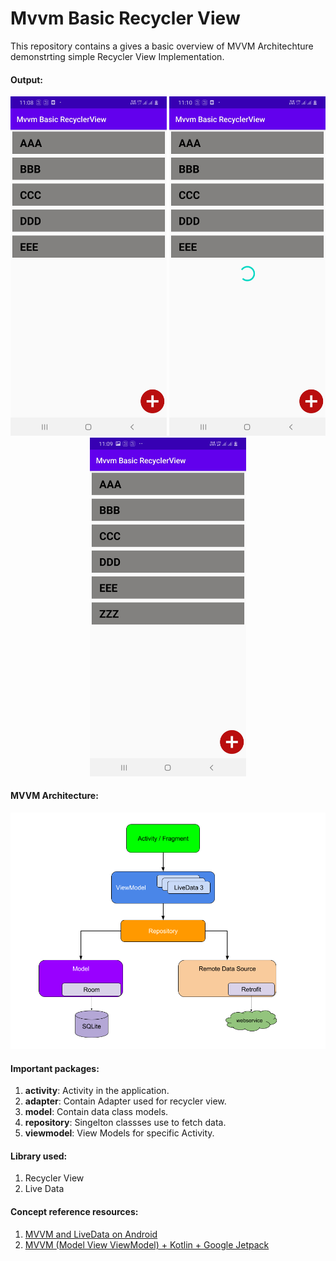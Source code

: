 # Mvvm Basic Recycler View

This repository contains a gives a basic overview of MVVM Architechture demonstrting simple Recycler View Implementation.

#### Output:
<p align="center">
  <img src="https://github.com/dev-nitinb/MvvmBasicRecyclerView/blob/master/images/ss1.jpg" width="250">
  <img src="https://github.com/dev-nitinb/MvvmBasicRecyclerView/blob/master/images/ss2.jpg" width="250">
  <img src="https://github.com/dev-nitinb/MvvmBasicRecyclerView/blob/master/images/ss3.jpg" width="250">
</p>

#### MVVM Architecture:
<p align="center">
  <img src="https://github.com/dev-nitinb/MvvmBasicRecyclerView/blob/master/images/mvvm_architecture.png">
</p>

#### Important packages:
1. **activity**: Activity in the application.
2. **adapter**: Contain Adapter used for recycler view.
3. **model**: Contain data class models.
4. **repository**: Singelton classses use to fetch data.
5. **viewmodel**: View Models for specific Activity.


#### Library used:
1. Recycler View
2. Live Data

#### Concept reference resources:
1. [MVVM and LiveData on Android](https://www.youtube.com/watch?v=lcAtXpyn6DY)
2. [MVVM (Model View ViewModel) + Kotlin + Google Jetpack](https://medium.com/@er.ankitbisht/mvvm-model-view-viewmodel-kotlin-google-jetpack-f02ec7754854)


